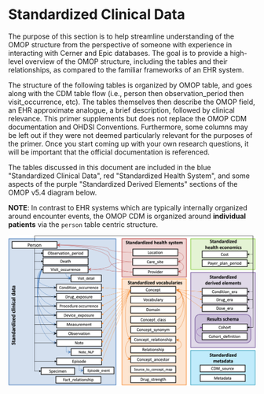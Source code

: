 # Standardized Clinical Data

The purpose of this section is to help streamline understanding of the OMOP structure from the perspective of someone with experience in interacting with Cerner and Epic databases. The goal is to provide a high-level overview of the OMOP structure, including the tables and their relationships, as compared to the familiar frameworks of an EHR system.

The structure of the following tables is organized by OMOP table, and goes along with the CDM table flow (i.e., person then observation_period then visit_occurrence, etc). The tables themselves then describe the OMOP field, an EHR approximate analogue, a brief description, followed by clinical relevance. This primer supplements but does not replace the OMOP CDM documentation and OHDSI Conventions. Furthermore, some columns may be left out if they were not deemed particularly relevant for the purposes of the primer. Once you start coming up with your own research questions, it will be important that the official documentation is referenced.

The tables discussed in this document are included in the blue "Standardized Clinical Data", red "Standardized Health System", and some aspects of the purple "Standardized Derived Elements" sections of the OMOP v5.4 diagram below.

**NOTE**: In contrast to EHR systems which are typically internally organized around encounter events, the OMOP CDM is organized around **individual patients** via the `person` table centric structure.

![simple_erd](../../assets/images/cdm54.png)
